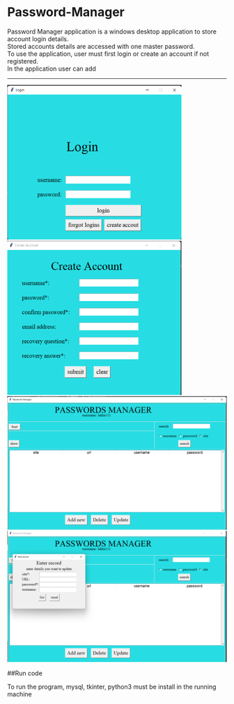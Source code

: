 # Password-Manager

Password Manager application is a windows desktop application to store account login details.<br>
Stored accounts details are accessed with one master password.<br>
To use the application, user must first login or create an account if not registered.<br>
In the application user can add 
<hr>
<img src = "images/login.png" width="400">
<img src = "images/createAccount.png" width="400">
<img src = "images/main.png" width="600">
<img src = "images/enterData.png" width="600">

##Run code

To run the program, mysql, tkinter, python3 must be install in the running machine


